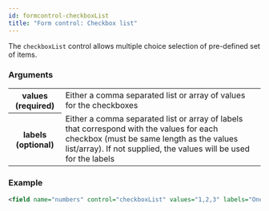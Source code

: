 ```yaml
---
id: formcontrol-checkboxList
title: "Form control: Checkbox list"
---
```


The `checkboxList` control allows multiple choice selection of pre-defined set of items.

### Arguments

<div class="table-responsive">
    <table class="table">
        <tbody>
            <tr>
                <th>values (required)</th>
                <td>Either a comma separated list or array of values for the checkboxes</td>
            </tr>
            <tr>
                <th>labels (optional)</th>
                <td>Either a comma separated list or array of labels that correspond with the values for each checkbox (must be same length as the values list/array). If not supplied, the values will be used for the labels</td>
            </tr>
        </tbody>
    </table>
</div>

### Example

```xml
<field name="numbers" control="checkboxList" values="1,2,3" labels="One,Two,Three"/>
```
